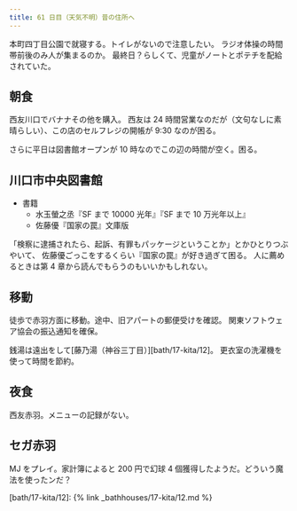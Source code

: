 ```yaml
---
title: 61 日目（天気不明）昔の住所へ
---
```


本町四丁目公園で就寝する。トイレがないので注意したい。
ラジオ体操の時間帯前後のみ人が集まるのか。
最終日？らしくて、児童がノートとポテチを配給されていた。

## 朝食

西友川口でバナナその他を購入。
西友は 24 時間営業なのだが（文句なしに素晴らしい）、この店のセルフレジの開帳が 9:30 なのが困る。

さらに平日は図書館オープンが 10 時なのでこの辺の時間が空く。困る。

## 川口市中央図書館

* 書籍
  * 水玉螢之丞『SF まで 10000 光年』『SF まで 10 万光年以上』
  * 佐藤優『国家の罠』文庫版

「検察に逮捕されたら、起訴、有罪もパッケージということか」とかひとりつぶやいて、
佐藤優ごっこをするくらい『国家の罠』が好き過ぎて困る。
人に薦めるときは第 4 章から読んでもらうのもいいかもしれない。

## 移動

徒歩で赤羽方面に移動。途中、旧アパートの郵便受けを確認。
関東ソフトウェア協会の振込通知を確保。

銭湯は遠出をして[藤乃湯（神谷三丁目）][bath/17-kita/12]。
更衣室の洗濯機を使って時間を節約。

## 夜食

西友赤羽。メニューの記録がない。

## セガ赤羽

MJ をプレイ。家計簿によると 200 円で幻球 4 個獲得したようだ。どういう魔法を使ったンだ？

[bath/17-kita/12]: {% link _bathhouses/17-kita/12.md %}
